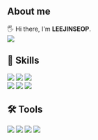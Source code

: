 <h2>About me</h2>
<div align="left">
🖐️ Hi there, I'm <b>LEEJINSEOP</b>.<br>
<a href="https://www.notion.so/leejinseop/500d3767ef774634ba76c88c834cfd69" target="_blank">
    <img src="https://img.shields.io/badge/Portfolio(Notion)-006699?style=for-the-badge&logo=&logoColor=white"/>
</a> 
</div>
  
<h2>💪 Skills</h2>
<div align="left">
  <img src="https://img.shields.io/badge/JAVA-FF0000?style=for-the-badge&logo=&logoColor=white">
  <img src="https://img.shields.io/badge/Spring-6DB33F?style=for-the-badge&logo=&logoColor=white">
  <img src="https://img.shields.io/badge/MYSQL-4479A1?style=for-the-badge&logo=&logoColor=white"><br>
  <img src="https://img.shields.io/badge/DOCKER-2496ED?style=for-the-badge&logo=&logoColor=white">
    <img src="https://img.shields.io/badge/K8s-0052CC?style=for-the-badge&logo=&logoColor=white">
  <img src="https://img.shields.io/badge/JENKINS-D24939?style=for-the-badge&logo=&logoColor=white">
<div>

<h2>🛠️ Tools</h2>
<div align="left">
  <img src="https://img.shields.io/badge/GIT-F05032?style=for-the-badge&logo=&logoColor=white">
  <img src="https://img.shields.io/badge/GITHUB-181717?style=for-the-badge&logo=&logoColor=white">
  <img src="https://img.shields.io/badge/GITLAB-FC6D26?style=for-the-badge&logo=&logoColor=white">
  <img src="https://img.shields.io/badge/JIRA-0052CC?style=for-the-badge&logo=&logoColor=white">
<div>
